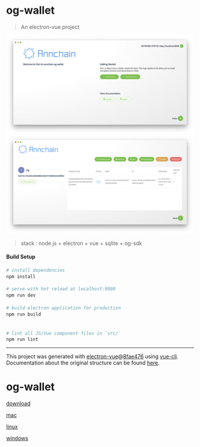# og-wallet

> An electron-vue project

![avatar](./img/1.png)
![avatar](./img/2.png)

> stack : node.js + electron + vue + sqlite + og-sdk

#### Build Setup

``` bash
# install dependencies
npm install

# serve with hot reload at localhost:9080
npm run dev

# build electron application for production
npm run build


# lint all JS/Vue component files in `src/`
npm run lint

```

---

This project was generated with [electron-vue](https://github.com/SimulatedGREG/electron-vue)@[8fae476](https://github.com/SimulatedGREG/electron-vue/tree/8fae4763e9d225d3691b627e83b9e09b56f6c935) using [vue-cli](https://github.com/vuejs/vue-cli). Documentation about the original structure can be found [here](https://simulatedgreg.gitbooks.io/electron-vue/content/index.html).
# og-wallet

[download](https://github.com/annchain/OGWallet/releases/tag/v0.1.2)

[mac](https://github.com/annchain/OGWallet/releases/download/v0.1.2/OG-wallet-v0.1.2-darwin-x64.zip)

[linux](https://github.com/annchain/OGWallet/releases/download/v0.1.2/OG-wallet-v0.1.2-linux-x64.zip)

[windows](https://github.com/annchain/OGWallet/releases/download/v0.1.2/OG-wallet-v0.1.2-win32-x64.zip)
